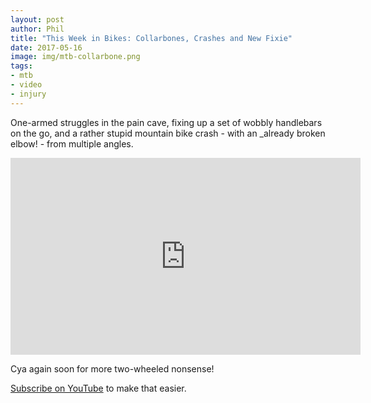 ```yaml
---
layout: post
author: Phil
title: "This Week in Bikes: Collarbones, Crashes and New Fixie"
date: 2017-05-16
image: img/mtb-collarbone.png
tags:
- mtb
- video
- injury
---
```


One-armed struggles in the pain cave, fixing up a set of wobbly handlebars on the go, and a rather stupid mountain bike crash - with an _already broken elbow! - from multiple angles.

<center><iframe width="560" height="315" src="https://www.youtube.com/embed/-Rba0RHc6_w" frameborder="0" allowfullscreen></iframe></center>

Cya again soon for more two-wheeled nonsense!

[Subscribe on YouTube](https://www.youtube.com/c/PhilSturgeonCiderBiker) to make that easier.
